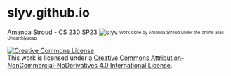 # slyv.github.io
Amanda Stroud - CS 230 SP23
![slyv](https://user-images.githubusercontent.com/114525992/228699444-797513ad-ca90-4fa8-9fe1-ac50df1b0d6e.png)
<sub><sup>Work done by Amanda Stroud under the online alias Unearthlysoap</sup></sub>

<a rel="license" href="http://creativecommons.org/licenses/by-nc-nd/4.0/"><img alt="Creative Commons License" style="border-width:0" src="https://i.creativecommons.org/l/by-nc-nd/4.0/88x31.png" /></a><br />This work is licensed under a <a rel="license" href="http://creativecommons.org/licenses/by-nc-nd/4.0/">Creative Commons Attribution-NonCommercial-NoDerivatives 4.0 International License</a>.
